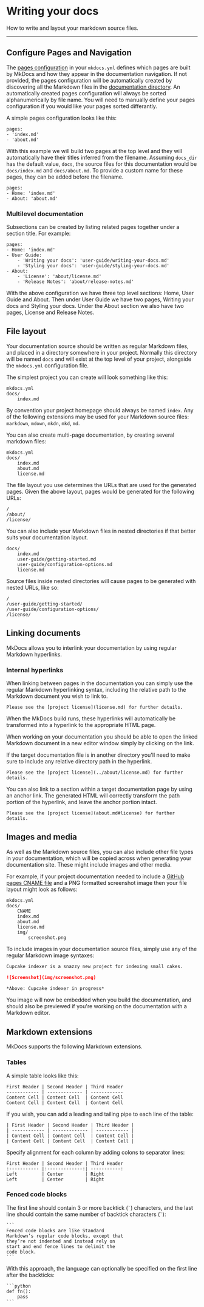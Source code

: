 # Writing your docs

How to write and layout your markdown source files.

---

## Configure Pages and Navigation

The [pages configuration](/user-guide/configuration.md#pages) in your
`mkdocs.yml` defines which pages are built by MkDocs and how they appear in the
documentation navigation. If not provided, the pages configuration will be
automatically created by discovering all the Markdown files in the
[documentation directory](/user-guide/configuration.md#docs_dir). An
automatically created pages configuration will always be sorted
alphanumerically by file name. You will need to manually define your pages
configuration if you would like your pages sorted differantly.

A simple pages configuration looks like this:

```no-highlight
pages:
- 'index.md'
- 'about.md'
```

With this example we will build two pages at the top level and they will
automatically have their titles inferred from the filename. Assuming `docs_dir`
has the default value, `docs`, the source files for this documentation would be
`docs/index.md` and `docs/about.md`. To provide a custom name for these pages,
they can be added before the filename.

```no-highlight
pages:
- Home: 'index.md'
- About: 'about.md'
```

### Multilevel documentation

Subsections can be created by listing related pages together under a section
title. For example:

```no-highlight
pages:
- Home: 'index.md'
- User Guide:
    - 'Writing your docs': 'user-guide/writing-your-docs.md'
    - 'Styling your docs': 'user-guide/styling-your-docs.md'
- About:
    - 'License': 'about/license.md'
    - 'Release Notes': 'about/release-notes.md'
```

With the above configuration we have three top level sections: Home, User Guide
and About. Then under User Guide we have two pages, Writing your docs and
Styling your docs. Under the About section we also have two pages, License and
Release Notes.

## File layout

Your documentation source should be written as regular Markdown files, and
placed in a directory somewhere in your project. Normally this directory will be
named `docs` and will exist at the top level of your project, alongside the
`mkdocs.yml` configuration file.

The simplest project you can create will look something like this:

```no-highlight
mkdocs.yml
docs/
    index.md
```

By convention your project homepage should always be named `index`. Any of the
following extensions may be used for your Markdown source files: `markdown`,
`mdown`, `mkdn`, `mkd`, `md`.

You can also create multi-page documentation, by creating several markdown
files:

```no-highlight
mkdocs.yml
docs/
    index.md
    about.md
    license.md
```

The file layout you use determines the URLs that are used for the generated
pages. Given the above layout, pages would be generated for the following URLs:

```no-highlight
/
/about/
/license/
```

You can also include your Markdown files in nested directories if that better
suits your documentation layout.

```no-highlight
docs/
    index.md
    user-guide/getting-started.md
    user-guide/configuration-options.md
    license.md
```

Source files inside nested directories will cause pages to be generated with
nested URLs, like so:

```no-highlight
/
/user-guide/getting-started/
/user-guide/configuration-options/
/license/
```

## Linking documents

MkDocs allows you to interlink your documentation by using regular Markdown
hyperlinks.

### Internal hyperlinks

When linking between pages in the documentation you can simply use the regular
Markdown hyperlinking syntax, including the relative path to the Markdown
document you wish to link to.

    Please see the [project license](license.md) for further details.

When the MkDocs build runs, these hyperlinks will automatically be transformed
into a hyperlink to the appropriate HTML page.

When working on your documentation you should be able to open the linked
Markdown document in a new editor window simply by clicking on the link.

If the target documentation file is in another directory you'll need to make
sure to include any relative directory path in the hyperlink.

    Please see the [project license](../about/license.md) for further details.

You can also link to a section within a target documentation page by using an
anchor link. The generated HTML will correctly transform the path portion of the
hyperlink, and leave the anchor portion intact.

    Please see the [project license](about.md#license) for further details.

## Images and media

As well as the Markdown source files, you can also include other file types in
your documentation, which will be copied across when generating your
documentation site. These might include images and other media.

For example, if your project documentation needed to include a [GitHub pages
CNAME
file](https://help.github.com/articles/using-a-custom-domain-with-github-pages/)
and a PNG formatted screenshot image then your file layout might look as
follows:

```no-highlight
mkdocs.yml
docs/
    CNAME
    index.md
    about.md
    license.md
    img/
        screenshot.png
```

To include images in your documentation source files, simply use any of the
regular Markdown image syntaxes:

```Markdown
Cupcake indexer is a snazzy new project for indexing small cakes.

![Screenshot](img/screenshot.png)

*Above: Cupcake indexer in progress*
```

You image will now be embedded when you build the documentation, and should also
be previewed if you're working on the documentation with a Markdown editor.

## Markdown extensions

MkDocs supports the following Markdown extensions.

### Tables

A simple table looks like this:

```no-highlight
First Header | Second Header | Third Header
------------ | ------------- | ------------
Content Cell | Content Cell  | Content Cell
Content Cell | Content Cell  | Content Cell
```

If you wish, you can add a leading and tailing pipe to each line of the table:

```no-highlight
| First Header | Second Header | Third Header |
| ------------ | ------------- | ------------ |
| Content Cell | Content Cell  | Content Cell |
| Content Cell | Content Cell  | Content Cell |
```

Specify alignment for each column by adding colons to separator lines:

```no-highlight
First Header | Second Header | Third Header
:----------- |:-------------:| -----------:
Left         | Center        | Right
Left         | Center        | Right
```

### Fenced code blocks

The first line should contain 3 or more backtick (`` ` ``) characters, and the
last line should contain the same number of backtick characters (`` ` ``):

~~~no-highlight
```
Fenced code blocks are like Standard
Markdown’s regular code blocks, except that
they’re not indented and instead rely on
start and end fence lines to delimit the
code block.
```
~~~

With this approach, the language can optionally be specified on the first line
after the backticks:

~~~no-highlight
```python
def fn():
    pass
```
~~~
